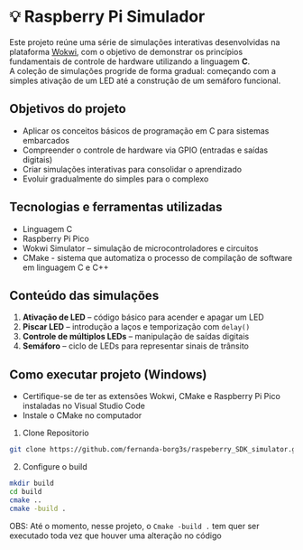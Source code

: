 # 💡 Raspberry Pi Simulador

Este projeto reúne uma série de simulações interativas desenvolvidas na plataforma [Wokwi](https://wokwi.com/), com o objetivo de demonstrar os princípios fundamentais de controle de hardware utilizando a linguagem **C**.  
A coleção de simulações progride de forma gradual: começando com a simples ativação de um LED até a construção de um semáforo funcional.

## Objetivos do projeto

- Aplicar os conceitos básicos de programação em C para sistemas embarcados
- Compreender o controle de hardware via GPIO (entradas e saídas digitais)
- Criar simulações interativas para consolidar o aprendizado  
- Evoluir gradualmente do simples para o complexo

## Tecnologias e ferramentas utilizadas

- Linguagem C
- Raspberry Pi Pico
- Wokwi Simulator – simulação de microcontroladores e circuitos
- CMake - sistema que automatiza o processo de compilação de software em linguagem C e C++

## Conteúdo das simulações

1. **Ativação de LED** – código básico para acender e apagar um LED  
2. **Piscar LED** – introdução a laços e temporização com `delay()`  
3. **Controle de múltiplos LEDs** – manipulação de saídas digitais  
5. **Semáforo** – ciclo de LEDs para representar sinais de trânsito  

## Como executar projeto (Windows)

- Certifique-se de ter as extensões Wokwi, CMake e Raspberry Pi Pico instaladas no Visual Studio Code
- Instale o CMake no computador

1. Clone Repositorio
```bash
git clone https://github.com/fernanda-borg3s/raspeberry_SDK_simulator.git
```
2. Configure o build
```bash
mkdir build
cd build
cmake ..
cmake -build .
```
OBS: Até o momento, nesse projeto, o ```Cmake -build .``` tem quer ser executado toda vez que houver uma alteração no código


